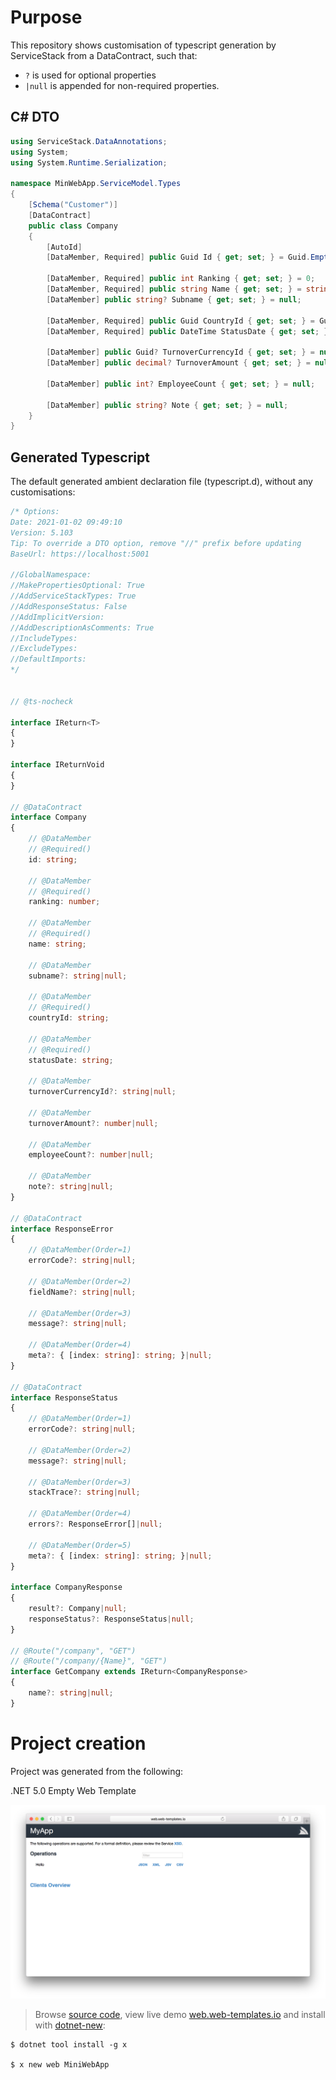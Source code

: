# Purpose

This repository shows customisation of typescript generation by ServiceStack from a DataContract, such that:

-  `?` is used for optional properties 
- `|null` is appended for non-required properties.

## C# DTO

```csharp 
using ServiceStack.DataAnnotations;
using System;
using System.Runtime.Serialization;

namespace MinWebApp.ServiceModel.Types
{
    [Schema("Customer")]
    [DataContract]
    public class Company
    {
        [AutoId]
        [DataMember, Required] public Guid Id { get; set; } = Guid.Empty;

        [DataMember, Required] public int Ranking { get; set; } = 0;
        [DataMember, Required] public string Name { get; set; } = string.Empty;
        [DataMember] public string? Subname { get; set; } = null;
    
        [DataMember, Required] public Guid CountryId { get; set; } = Guid.Empty;
        [DataMember, Required] public DateTime StatusDate { get; set; } = DateTime.UtcNow;
    
        [DataMember] public Guid? TurnoverCurrencyId { get; set; } = null;
        [DataMember] public decimal? TurnoverAmount { get; set; } = null;
    
        [DataMember] public int? EmployeeCount { get; set; } = null;
    
        [DataMember] public string? Note { get; set; } = null;
    }
}
```


## Generated Typescript

The default generated ambient declaration file (typescript.d), without any customisations:

```TypeScript
/* Options:
Date: 2021-01-02 09:49:10
Version: 5.103
Tip: To override a DTO option, remove "//" prefix before updating
BaseUrl: https://localhost:5001

//GlobalNamespace: 
//MakePropertiesOptional: True
//AddServiceStackTypes: True
//AddResponseStatus: False
//AddImplicitVersion: 
//AddDescriptionAsComments: True
//IncludeTypes: 
//ExcludeTypes: 
//DefaultImports: 
*/


// @ts-nocheck

interface IReturn<T>
{
}

interface IReturnVoid
{
}

// @DataContract
interface Company
{
    // @DataMember
    // @Required()
    id: string;

    // @DataMember
    // @Required()
    ranking: number;

    // @DataMember
    // @Required()
    name: string;

    // @DataMember
    subname?: string|null;

    // @DataMember
    // @Required()
    countryId: string;

    // @DataMember
    // @Required()
    statusDate: string;

    // @DataMember
    turnoverCurrencyId?: string|null;

    // @DataMember
    turnoverAmount?: number|null;

    // @DataMember
    employeeCount?: number|null;

    // @DataMember
    note?: string|null;
}

// @DataContract
interface ResponseError
{
    // @DataMember(Order=1)
    errorCode?: string|null;

    // @DataMember(Order=2)
    fieldName?: string|null;

    // @DataMember(Order=3)
    message?: string|null;

    // @DataMember(Order=4)
    meta?: { [index: string]: string; }|null;
}

// @DataContract
interface ResponseStatus
{
    // @DataMember(Order=1)
    errorCode?: string|null;

    // @DataMember(Order=2)
    message?: string|null;

    // @DataMember(Order=3)
    stackTrace?: string|null;

    // @DataMember(Order=4)
    errors?: ResponseError[]|null;

    // @DataMember(Order=5)
    meta?: { [index: string]: string; }|null;
}

interface CompanyResponse
{
    result?: Company|null;
    responseStatus?: ResponseStatus|null;
}

// @Route("/company", "GET")
// @Route("/company/{Name}", "GET")
interface GetCompany extends IReturn<CompanyResponse>
{
    name?: string|null;
}

```

# Project creation
Project was generated  from the following:

.NET 5.0 Empty Web Template

[![](https://raw.githubusercontent.com/ServiceStack/Assets/master/csharp-templates/web.png)](http://web.web-templates.io/)

> Browse [source code](https://github.com/NetCoreTemplates/web), view live demo [web.web-templates.io](http://web.web-templates.io) and install with [dotnet-new](https://docs.servicestack.net/dotnet-new):

    $ dotnet tool install -g x
    
    $ x new web MiniWebApp



